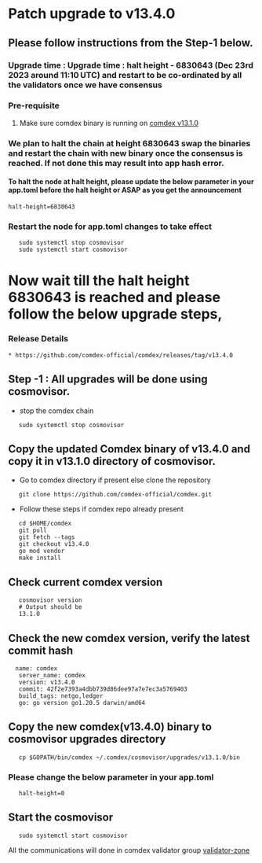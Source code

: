 # Patch upgrade to v13.4.0

## Please follow instructions from the Step-1 below.

### Upgrade time : Upgrade time : halt height - 6830643 (Dec 23rd 2023 around 11:10 UTC) and restart to be co-ordinated by all the validators once we have consensus

### Pre-requisite
1. Make sure comdex binary is running on [comdex v13.1.0](https://github.com/comdex-official/networks/blob/main/testnet/v13.1.0_Test_Net_upgrade.md)

### We plan to halt the chain at height 6830643 swap the binaries and restart the chain with new binary once the consensus is reached. If not done this may result into app hash error.

#### To halt the node at halt height, please update the below parameter in your app.toml before the halt height or ASAP as you get the announcement

```shell
halt-height=6830643
```

### Restart the node for app.toml changes to take effect

```shell
   sudo systemctl stop cosmovisor
   sudo systemctl start cosmovisor
```
    
# Now wait till the halt height 6830643 is reached and please follow the below upgrade steps, 

### Release Details
    * https://github.com/comdex-official/comdex/releases/tag/v13.4.0
    
## Step -1 : All upgrades will be done using cosmovisor.

* stop the comdex chain

```shell
   sudo systemctl stop cosmovisor
```

## Copy the updated Comdex binary of v13.4.0 and copy it in v13.1.0 directory of cosmovisor.

* Go to comdex directory if present else clone the repository

```shell
   git clone https://github.com/comdex-official/comdex.git
```

* Follow these steps if comdex repo already present

```shell
   cd $HOME/comdex
   git pull
   git fetch --tags
   git checkout v13.4.0
   go mod vendor
   make install
```

## Check current comdex version
```shell
   cosmovisor version
   # Output should be
   13.1.0
```

## Check the new comdex version, verify the latest commit hash

```shell
  name: comdex
   server_name: comdex
   version: v13.4.0
   commit: 42f2e7393a4dbb739d86dee97a7e7ec3a5769403
   build_tags: netgo,ledger
   go: go version go1.20.5 darwin/amd64

```


## Copy the new comdex(v13.4.0) binary to cosmovisor upgrades directory

```shell
   cp $GOPATH/bin/comdex ~/.comdex/cosmovisor/upgrades/v13.1.0/bin
```

### Please change the below parameter in your app.toml

```shell
   halt-height=0
```

## Start the cosmovisor

```shell
   sudo systemctl start cosmovisor
```

All the communications will done in comdex validator group [validator-zone](https://discord.com/channels/890929797318967416/891998323416907786)